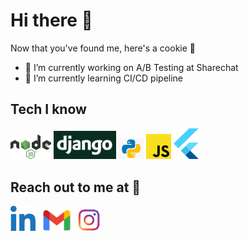 # Hi there 👋

Now that you've found me, here's a cookie 🍪

- 🔭 I’m currently working on A/B Testing at Sharechat
- 🌱 I’m currently learning CI/CD pipeline
<!-- - 👯 I’m looking to collaborate on  -->
<!-- - 🤔 I’m looking for help with ... -->
<!-- - 💬 Ask me about DSA, Backend web development -->

## Tech I know
[<img src="https://github.com/Kushagrasri/Kushagrasri/blob/main/nodejs1.png" width=65>](https://www.linkedin.com/)       [<img src="https://github.com/Kushagrasri/Kushagrasri/blob/main/django.png" width=100>](https://www.linkedin.com/)       [<img src="https://github.com/Kushagrasri/Kushagrasri/blob/main/python.png" width=40>](https://www.linkedin.com/)       [<img src="https://github.com/Kushagrasri/Kushagrasri/blob/main/javascript1.png" width=40>](https://www.linkedin.com/)       [<img src="https://github.com/Kushagrasri/Kushagrasri/blob/main/flutter.svg" width=40>](https://www.linkedin.com/)

## Reach out to me at 💬
[<img src="https://github.com/Kushagrasri/Kushagrasri/blob/main/linkedin.png" width=40>](https://www.linkedin.com/in/kushagrasri)    [<img src="https://github.com/Kushagrasri/Kushagrasri/blob/main/gmail.png" width=60>](mailto:kushwork1@gmail.com)  [<img src="https://github.com/Kushagrasri/Kushagrasri/blob/main/instagram.png" width=35>](https://www.instagram.com/kushagrasri/)
